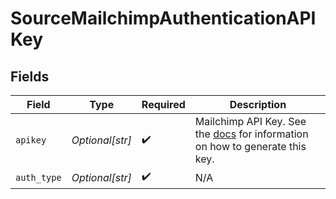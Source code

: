 # SourceMailchimpAuthenticationAPIKey


## Fields

| Field                                                                                                                                              | Type                                                                                                                                               | Required                                                                                                                                           | Description                                                                                                                                        |
| -------------------------------------------------------------------------------------------------------------------------------------------------- | -------------------------------------------------------------------------------------------------------------------------------------------------- | -------------------------------------------------------------------------------------------------------------------------------------------------- | -------------------------------------------------------------------------------------------------------------------------------------------------- |
| `apikey`                                                                                                                                           | *Optional[str]*                                                                                                                                    | :heavy_check_mark:                                                                                                                                 | Mailchimp API Key. See the <a href="https://docs.airbyte.com/integrations/sources/mailchimp">docs</a> for information on how to generate this key. |
| `auth_type`                                                                                                                                        | *Optional[str]*                                                                                                                                    | :heavy_check_mark:                                                                                                                                 | N/A                                                                                                                                                |